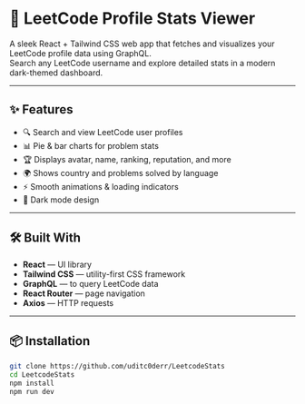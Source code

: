 # 🚀 LeetCode Profile Stats Viewer

A sleek React + Tailwind CSS web app that fetches and visualizes your LeetCode profile data using GraphQL.  
Search any LeetCode username and explore detailed stats in a modern dark-themed dashboard.

---

## ✨ Features
- 🔍 Search and view LeetCode user profiles
- 📊 Pie & bar charts for problem stats
- 🏆 Displays avatar, name, ranking, reputation, and more
- 🌍 Shows country and problems solved by language
- ⚡ Smooth animations & loading indicators
- 🌙 Dark mode design

---

## 🛠 Built With
- **React** — UI library
- **Tailwind CSS** — utility-first CSS framework
- **GraphQL** — to query LeetCode data
- **React Router** — page navigation
- **Axios** — HTTP requests

---

## 📦 Installation
```bash
git clone https://github.com/uditc0derr/LeetcodeStats
cd LeetcodeStats
npm install
npm run dev
